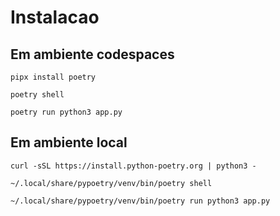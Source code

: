 # Instalacao

## Em ambiente codespaces

```
pipx install poetry
```

```
poetry shell
```

```
poetry run python3 app.py
```

## Em ambiente local

```
curl -sSL https://install.python-poetry.org | python3 -
```

```
~/.local/share/pypoetry/venv/bin/poetry shell
```

```
~/.local/share/pypoetry/venv/bin/poetry run python3 app.py
```